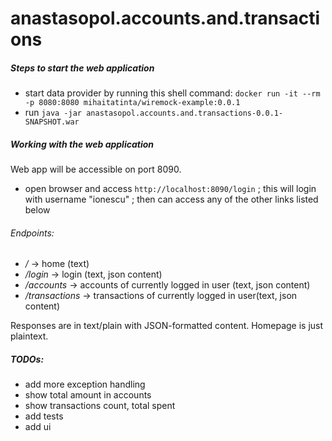 # anastasopol.accounts.and.transactions

<h5> Steps to start the web application </h5>

* start data provider by running this shell command: ```docker run -it --rm -p 8080:8080 mihaitatinta/wiremock-example:0.0.1```
* run ```java -jar anastasopol.accounts.and.transactions-0.0.1-SNAPSHOT.war```


<h5> Working with the web application </h5>

Web app will be accessible on port 8090.

* open browser and access ```http://localhost:8090/login``` ; this will login with username "ionescu" ; then can access any of the other links listed below


<h6>Endpoints:</h6>

* _/_ -> home (text)
* _/login_ -> login (text, json content)
* _/accounts_ -> accounts of currently logged in user (text, json content)
* _/transactions_ ->  transactions of currently logged in user(text, json content)

Responses are in text/plain with JSON-formatted content. Homepage is just plaintext.


<h5>TODOs:</h5>

* add more exception handling
* show total amount in accounts
* show transactions count, total spent
* add tests
* add ui
